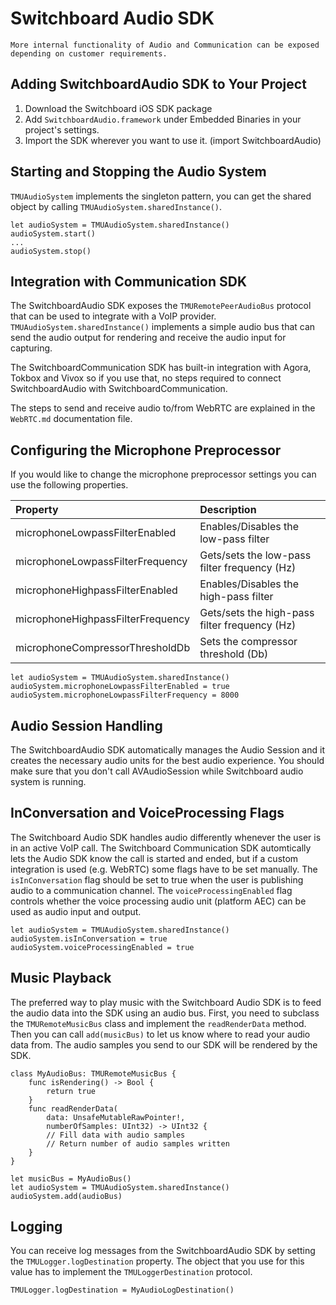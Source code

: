 # Switchboard Audio SDK

```
More internal functionality of Audio and Communication can be exposed depending on customer requirements.
```

## Adding SwitchboardAudio SDK to Your Project

1. Download the Switchboard iOS SDK package
2. Add `SwitchboardAudio.framework` under Embedded Binaries in your project's settings.
3. Import the SDK wherever you want to use it. (import SwitchboardAudio)

## Starting and Stopping the Audio System

`TMUAudioSystem` implements the singleton pattern, you can get the shared object by calling `TMUAudioSystem.sharedInstance()`.

```
let audioSystem = TMUAudioSystem.sharedInstance()
audioSystem.start()
...
audioSystem.stop()
```

## Integration with Communication SDK

The SwitchboardAudio SDK exposes the `TMURemotePeerAudioBus` protocol that can be used to integrate with a VoIP provider. `TMUAudioSystem.sharedInstance()` implements a simple audio bus that can send the audio output for rendering and receive the audio input for capturing.

The SwitchboardCommunication SDK has built-in integration with Agora, Tokbox and Vivox so if you use that, no steps required to connect SwitchboardAudio with SwitchboardCommunication.

The steps to send and receive audio to/from WebRTC are explained in the `WebRTC.md` documentation file.

## Configuring the Microphone Preprocessor

If you would like to change the microphone preprocessor settings you can use the following properties.

| Property  | Description  |
|:----------|:----------|
| microphoneLowpassFilterEnabled    | Enables/Disables the low-pass filter    |
| microphoneLowpassFilterFrequency    | Gets/sets the low-pass filter frequency (Hz)    |
| microphoneHighpassFilterEnabled    | Enables/Disables the high-pass filter    |
| microphoneHighpassFilterFrequency    | Gets/sets the high-pass filter frequency (Hz)    |
| microphoneCompressorThresholdDb    | Sets the compressor threshold (Db)    |


```
let audioSystem = TMUAudioSystem.sharedInstance()
audioSystem.microphoneLowpassFilterEnabled = true
audioSystem.microphoneLowpassFilterFrequency = 8000
```

## Audio Session Handling

The SwitchboardAudio SDK automatically manages the Audio Session and it creates the necessary audio units for the best audio experience. You should make sure that you don't call AVAudioSession while Switchboard audio system is running.

## InConversation and VoiceProcessing Flags

The Switchboard Audio SDK handles audio differently whenever the user is in an active VoIP call. The Switchboard Communication SDK automtically lets the Audio SDK know the call is started and ended, but if a custom integration is used (e.g. WebRTC) some flags have to be set manually. The `isInConversation` flag should be set to true when the user is publishing audio to a communication channel. The `voiceProcessingEnabled` flag controls whether the voice processing audio unit  (platform AEC) can be used as audio input and output.

```
let audioSystem = TMUAudioSystem.sharedInstance()
audioSystem.isInConversation = true
audioSystem.voiceProcessingEnabled = true
```

## Music Playback

The preferred way to play music with the Switchboard Audio SDK is to feed the audio data into the SDK using an audio bus. First, you need to subclass the `TMURemoteMusicBus` class and implement the `readRenderData` method. Then you can call `add(musicBus)` to let us know where to read your audio data from. The audio samples you send to our SDK will be rendered by the SDK.

```
class MyAudioBus: TMURemoteMusicBus {
	func isRendering() -> Bool {
		return true
	}
	func readRenderData(
		data: UnsafeMutableRawPointer!,
		numberOfSamples: UInt32) -> UInt32 {
		// Fill data with audio samples
		// Return number of audio samples written
	}
}

let musicBus = MyAudioBus()
let audioSystem = TMUAudioSystem.sharedInstance()
audioSystem.add(audioBus)
```


## Logging

You can receive log messages from the SwitchboardAudio SDK by setting the `TMULogger.logDestination` property. The object that you use for this value has to implement the `TMULoggerDestination` protocol.

```
TMULogger.logDestination = MyAudioLogDestination()
```

